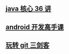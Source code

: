 ## [java 核心 36 讲](./android-enhance/README.md)

## [android 开发高手课](./java-36-core/README.md)

## [玩转 git 三剑客](./git/README.md)